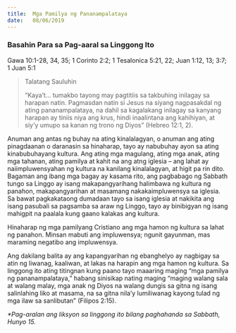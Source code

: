 ```yaml
---
title:  Mga Pamilya ng Pananampalataya
date:   08/06/2019
---
```


### Basahin Para sa Pag-aaral sa Linggong Ito
Gawa 10:1-28, 34, 35; 1 Corinto 2:2; 1 Tesalonica 5:21, 22; Juan 1:12, 13; 3:7; 1 Juan 5:1

> <p>Talatang Sauluhin</p>
> “Kaya’t… tumakbo tayong may pagtitiis sa takbuhing inilagay sa harapan natin. Pagmasdan natin si Jesus na siyang nagpasakdal ng ating pananampalataya, na dahil sa kagalakang inilagay sa kanyang harapan ay tiniis niya ang krus, hindi inaalintana ang kahihiyan, at siy’y umupo sa kanan ng trono ng Diyos” (Hebreo 12:1, 2).

Anuman ang antas ng buhay na ating kinalalagyan, o anuman ang ating pinagdaanan o daranasin sa hinaharap, tayo ay nabubuhay ayon sa ating kinabubuhayang kultura. Ang ating mga magulang, ating mga anak, ating mga tahanan, ating pamilya at kahit na ang atng iglesia – ang lahat ay naiimpluwensyahan ng kultura na kanilang kinalalagyan, at higit pa rin dito. Bagaman ang ibang mga bagay ay kasama rito, ang pagbabago ng Sabbath tungo sa Linggo ay isang makapangyarihang halimbawa ng kultura ng panahon, makapangyarihan at masamang nakakaimpluwensya sa iglesia. Sa bawat pagkakataong dumadaan tayo sa isang iglesia at nakikita ang isang pasubali sa pagsamba sa araw ng Linggo, tayo ay binibigyan ng isang mahigpit na paalala kung gaano kalakas ang kultura.

Hinaharap ng mga pamilyang Cristiano ang mga hamon ng kultura sa lahat ng panahon. Minsan mabuti ang impluwensya; ngunit gayunman, mas maraming negatibo ang impluwensya.

Ang dakilang balita ay ang kapangyarihan ng ebanghelyo ay nagbigay sa atin ng liwanag, kaaliwan, at lakas na harapin ang mga hamon ng kultura. Sa linggong ito ating titingnan kung paano tayo maaaring maging “mga pamilya ng pananampalataya,” habang sinisikap nating maging “maging walang sala at walang malay, mga anak ng Diyos na walang dungis sa gitna ng isang salinlahing liko at masama, na sa gitna nila’y lumiliwanag kayong tulad ng mga ilaw sa sanlibutan” (Filipos 2:15).

_*Pag-aralan ang liksyon sa linggong ito bilang paghahanda sa Sabbath, Hunyo 15._